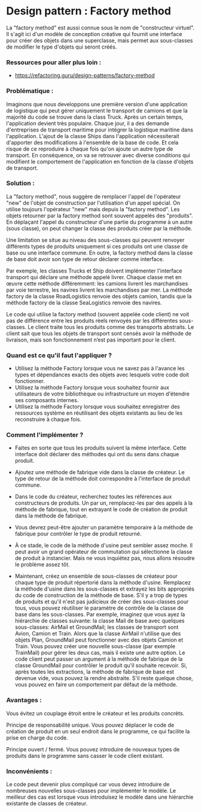 # Design pattern : Factory method

La "factory method" est aussi connue sous le nom de "constructeur virtuel". Il s'agit ici d'un modèle de conception créative qui fournit une interface
pour créer des objets dans une superclasse, mais permet aux sous-classes de modifier le type d'objets qui seront créés.

### Ressources pour aller plus loin :

- https://refactoring.guru/design-patterns/factory-method

### Problématique :

Imaginons que nous developpons une première version d'une application de logistique qui peut gérer uniquement le transport de camions et que la majorité du code se trouve dans la class Truck. Après un certain temps, l'application devient très populaire. Chaque jour, il a des demande d'entreprises de transport maritime pour intégrer la logistique maritine dans l'application. L'ajout de la classe Ships dans l'application
nécessiterait d'apporter des modifications à l'ensemble de la base de code. Et cela risque de ce reproduire à chaque fois qu'on ajoute un autre type de transport. En conséquence, on va se retrouver avec diverse conditions qui modifient le comportement de l'application en fonction de la classe d'objets de transport.

### Solution :

La "factory method", nous suggère de remplacer l'appel de l'opérateur "new" de l'objet de construction par l'utilisation d'un appel spécial. On utilise toujours l'opérateur "new" mais depuis la "factory method". Les objets retourner par la factory method sont souvent appelés des "produits". En déplaçant l'appel du constructeur d'une partie du programme à un autre (sous classe), on peut changer la classe des produits créer par la méthode.

Une limitation se situe au niveau des sous-classes qui peuvent renvoyer différents types de produits uniquement si ces produits ont une classe de base ou une interface commune. En outre, la factory method dans la classe de base doit avoir son type de retour déclarer comme interface. 

Par exemple, les classes Trucks et Ship doivent implémenter l'interface transport qui déclare une méthode appelé livrer. Chaque classe met en œuvre cette méthode différemment: les camions livrent les marchandises par voie terrestre, les navires livrent les marchandises par mer. La méthode factory de la classe RoadLogistics renvoie des objets camion, tandis que la méthode factory de la classe SeaLogistics renvoie des navires.

Le code qui utilise la factory method (souvent appelée code client) ne voit pas de différence entre les produits réels renvoyés par les différentes sous-classes. Le client traite tous les produits comme des transports abstraits. Le client sait que tous les objets de transport sont censés avoir la méthode de livraison, mais son fonctionnement n’est pas important pour le client.


### Quand est ce qu'il faut l'appliquer ?

- Utilisez la méthode Factory lorsque vous ne savez pas à l'avance les types et dépendances exacts des objets avec lesquels votre code doit fonctionner.
- Utilisez la méthode Factory lorsque vous souhaitez fournir aux utilisateurs de votre bibliothèque ou infrastructure un moyen d'étendre ses composants internes.
- Utilisez la méthode Factory lorsque vous souhaitez enregistrer des ressources système en réutilisant des objets existants au lieu de les reconstruire à chaque fois.

### Comment l'implémenter ?

- Faites en sorte que tous les produits suivent la même interface. Cette interface doit déclarer des méthodes qui ont du sens dans chaque produit.

- Ajoutez une méthode de fabrique vide dans la classe de créateur. Le type de retour de la méthode doit correspondre à l'interface de produit commune.

- Dans le code du créateur, recherchez toutes les références aux constructeurs de produits. Un par un, remplacez-les par des appels à la méthode de fabrique, tout en extrayant le code de création de produit dans la méthode de fabrique.

- Vous devrez peut-être ajouter un paramètre temporaire à la méthode de fabrique pour contrôler le type de produit retourné.

- À ce stade, le code de la méthode d'usine peut sembler assez moche. Il peut avoir un grand opérateur de commutation qui sélectionne la classe de produit à instancier. Mais ne vous inquiétez pas, nous allons résoudre le problème assez tôt.

- Maintenant, créez un ensemble de sous-classes de créateur pour chaque type de produit répertorié dans la méthode d'usine. Remplacez la méthode d'usine dans les sous-classes et extrayez les bits appropriés du code de construction de la méthode de base. S'il y a trop de types de produits et qu'il n'est pas judicieux de créer des sous-classes pour tous, vous pouvez réutiliser le paramètre de contrôle de la classe de base dans les sous-classes. Par exemple, imaginez que vous ayez la hiérarchie de classes suivante: la classe Mail de base avec quelques sous-classes: AirMail et GroundMail; les classes de transport sont Avion, Camion et Train. Alors que la classe AirMail n'utilise que des objets Plan, GroundMail peut fonctionner avec des objets Camion et Train. Vous pouvez créer une nouvelle sous-classe (par exemple TrainMail) pour gérer les deux cas, mais il existe une autre option. Le code client peut passer un argument à la méthode de fabrique de la classe GroundMail pour contrôler le produit qu'il souhaite recevoir. Si, après toutes les extractions, la méthode de fabrique de base est devenue vide, vous pouvez la rendre abstraite. S'il reste quelque chose, vous pouvez en faire un comportement par défaut de la méthode.

### Avantages :

Vous évitez un couplage étroit entre le créateur et les produits concrèts.

Principe de responsabilité unique. Vous pouvez déplacer le code de création de produit en un seul endroit dans le programme, ce qui facilite la prise en charge du code.

Principe ouvert / fermé. Vous pouvez introduire de nouveaux types de produits dans le programme sans casser le code client existant.

### Inconvénients :

Le code peut devenir plus compliqué car vous devez introduire de nombreuses nouvelles sous-classes pour implémenter le modèle. Le meilleur des cas est lorsque vous introduisez le modèle dans une hiérarchie existante de classes de créateur.